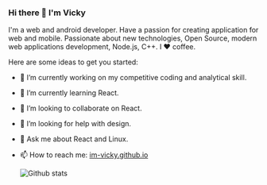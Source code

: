 ### Hi there 👋 I'm Vicky

I'm a web and android developer. Have a passion for creating application for web and mobile. Passionate about new technologies, Open Source, modern web applications development, Node.js, C++. I ❤️ coffee.

Here are some ideas to get you started:

- 🔭 I’m currently working on my competitive coding and analytical skill.
- 🌱 I’m currently learning React.
- 👯 I’m looking to collaborate on React.
- 🤔 I’m looking for help with design.
- 💬 Ask me about React and Linux.
- 📫 How to reach me: [im-vicky.github.io](https://im-vicky.github.io)
  <!-- - ⚡ Fun fact: -->

  ![Github stats](https://github-readme-stats.vercel.app/api?username=im-vicky&show_icons=true)
